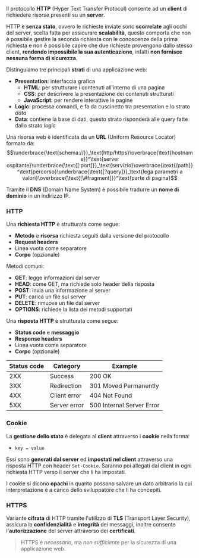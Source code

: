 Il protocollo **HTTP** (Hyper Text Transfer Protocol) consente ad un **client** di richiedere risorse presenti su un **server**.

HTTP è **senza stato**, ovvero le richieste inviate sono **scorrelate** agli occhi del server, scelta fatta per assicurare **scalabilità**, questo comporta che non è possibile gestire la seconda richiesta con le conoscenze della prima richiesta e non è possibile capire che due richieste provengono dallo stesso client, **rendendo impossibile la sua autenticazione**, infatti **non fornisce nessuna forma di sicurezza**.

Distinguiamo tre principali **strati** di una applicazione web:
- **Presentation**: interfaccia grafica
	- **HTML**: per strutturare i contenuti all'interno di una pagina
	- **CSS**: per descrivere la presentazione dei contenuti strutturati
	- **JavaScript**: per rendere interattive le pagine
- **Logic**: processa comandi, e fa da cuscinetto tra presentation e lo strato _data_
- **Data**: contiene la base di dati, questo strato risponderà alle query fatte dallo strato _logic_

Una risorsa web è identificata da un **URL** (Uniform Resource Locator) formato da:
$$\underbrace{\text{schema://}}_\text{http/https}\overbrace{\text{hostname}}^\text{server ospitante}\underbrace{\text{[:port]}}_\text{servizio}\overbrace{\text{/path}}^\text{percorso}\underbrace{\text{[?query]}}_\text{lega parametri a valori}\overbrace{\text{[\#fragment]}}^\text{parte di pagina}$$

Tramite il **DNS** (Domain Name System) è possibile tradurre un **nome di dominio** in un indirizzo IP.

### HTTP
Una **richiesta HTTP** è strutturata come segue:
- **Metodo** e **risorsa** richiesta seguiti dalla versione del protocollo
- **Request headers**
- Linea vuota come separatore
- **Corpo** (opzionale)

Metodi comuni:
- **GET**: legge informazioni dal server
- **HEAD**: come GET, ma richiede solo header della risposta
- **POST**: invia una informazione al server
- **PUT**: carica un file sul server
- **DELETE**: rimuove un file dal server
- **OPTIONS**: richiede la lista dei metodi supportati

Una **risposta HTTP** è strutturata come segue:
- **Status code** e **messaggio**
- **Response headers**
- Linea vuota come separatore
- **Corpo** (opzionale)


| **Status code** | **Category** | **Example**               |
| --------------- | ------------ | ------------------------- |
| 2XX             | Success      | 200 OK                    |
| 3XX             | Redirection  | 301 Moved Permanently     |
| 4XX             | Client error | 404 Not Found             |
| 5XX             | Server error | 500 Internal Server Error |

### Cookie
La **gestione dello stato** è delegata al **client** attraverso i **cookie** nella forma:
- `key = value`

Essi sono **generati dal server** ed **impostati nel client** attraverso una risposta HTTP con header `Set-Cookie`.
Saranno poi allegati dal client in ogni richiesta HTTP verso il server che li ha impostati.

I cookie si dicono **opachi** in quanto possono salvare un dato arbitrario la cui interpretazione è a carico dello sviluppatore che li ha concepiti.

### HTTPS
Variante **cifrata** di HTTP tramite l'utilizzo di **TLS** (Transport Layer Security), assicura la **confidenzialità** e **integrità** dei messaggi, inoltre consente l'**autorizzazione** del server attraverso dei **certificati**.
>HTTPS è _necessario_, ma _non sufficiente_ per la sicurezza di una applicazione web.

